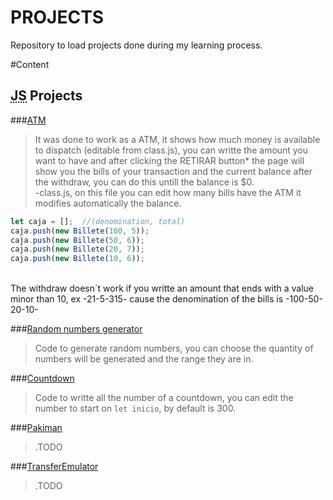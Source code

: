 # PROJECTS

Repository to load projects done during my learning process.

#Content
<h2>
<abbr title="Java Script">JS</abbr> Projects
</h2>

###[ATM](https://sebcastrom.github.io/PROJECTS/JS/ATM/)
>It was done to work as a ATM, it shows how much money is available to dispatch (editable from class.js), you can writte the amount you want to have and after clicking the RETIRAR button* the page will show you the bills of your transaction and the current balance after the withdraw, you can do this untill the balance is $0.
</br>-class.js, on this file you can edit how many bills have the ATM it modifies automatically the balance.
```javascript
let caja = [];  //(denomination, total)
caja.push(new Billete(100, 5));
caja.push(new Billete(50, 6));
caja.push(new Billete(20, 7));
caja.push(new Billete(10, 6));
````
</br>The withdraw doesn´t work if you writte an amount that ends with a value minor than 10, ex -21-5-315- cause the denomination of the bills is -100-50-20-10-

###[Random numbers generator](https://sebcastrom.github.io/PROJECTS/JS/randomNumbers/)
>Code to generate random numbers, you can choose the quantity of numbers will be generated and the range they are in.

###[Countdown](https://sebcastrom.github.io/PROJECTS/JS/countdown/)
>Code to writte all the number of a countdown, you can edit the number to start on `let inicio`, by default is 300.

###[Pakiman](https://sebcastrom.github.io/PROJECTS/JS/pakiman/)
>.TODO

###[TransferEmulator](https://sebcastrom.github.io/PROJECTS/JS/Transfer%20Emulator/)
>.TODO